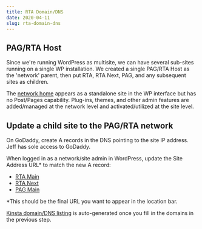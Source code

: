 ```yaml
---
title: RTA Domain/DNS
date: 2020-04-11
slug: rta-domain-dns
---
```


## PAG/RTA Host

Since we're running WordPress as multisite, we can have several sub-sites running on a single WP installation. We created a single PAG/RTA Host as the 'network' parent, then put RTA, RTA Next, PAG, and any subsequent sites as children.

The [network home](http://rtaproduction.kinsta.cloud/wp-admin/network/) appears as a standalone site in the WP interface but has no Post/Pages capability. Plug-ins, themes, and other admin features are added/managed at the network level and activated/utilized at the site level.

## Update a child site to the PAG/RTA network

On GoDaddy, create A records in the DNS pointing to the site IP address. Jeff has sole access to GoDaddy.

When logged in as a network/site admin in WordPress, update the Site Address URL\* to match the new A record:

- [RTA Main](http://rtaproduction.kinsta.cloud/wp-admin/network/site-info.php?id=4)
- [RTA Next](http://rtaproduction.kinsta.cloud/wp-admin/network/site-info.php?id=2)
- [PAG Main](http://rtaproduction.kinsta.cloud/wp-admin/network/site-info.php?id=3)

\*This should be the final URL you want to appear in the location bar.

[Kinsta domain/DNS listing](https://my.kinsta.com/sites/domains/d2ae23d3-d63a-43ee-8216-76ce7939e45f/live?idCompany=7c2b91cf-4854-46b5-b063-03a9ae38f98c) is auto-generated once you fill in the domains in the previous step.
